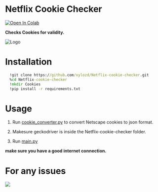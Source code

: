 
# Netflix Cookie Checker

<a target="_blank" href="https://colab.research.google.com/github/groozaop/Netflix-cookie-checker/blob/master/Colab.ipynb">
  <img src="https://colab.research.google.com/assets/colab-badge.svg" alt="Open In Colab"/>
</a>

**Checks Cookies for validity.**

![Logo](images/netflix_logo.jpg)


# Installation

```cmd
  !git clone https://github.com/xylozd/Netflix-cookie-checker.git
  %cd Netflix-cookie-checker
  !mkdir Cookies
  !pip install -r requirements.txt
```
# Usage

1.  Run [cookie_converter.py](https://github.com/matheeshapathirana/Netflix-cookie-checker/blob/b82b684355a80e23f5648e6082090d9cd5332cc3/cookie_converter.py) to convert Netscape cookies to json format.
2. Makesure geckodriver is inside the Netflix-cookie-checker folder.

3. Run [main.py](https://github.com/matheeshapathirana/Netflix-cookie-checker/blob/b82b684355a80e23f5648e6082090d9cd5332cc3/main.py)

**make sure you have a good internet connection.**
# For any issues
<a href="https://discord.gg/RSCdKeKB5X"><img src="https://discord.com/api/guilds/1121457935822901278/widget.png?style=banner2"></a>
